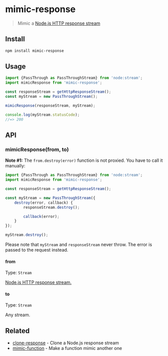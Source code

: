 # mimic-response

> Mimic a [Node.js HTTP response stream](https://nodejs.org/api/http.html#http_class_http_incomingmessage)

## Install

```sh
npm install mimic-response
```

## Usage

```js
import {PassThrough as PassThroughStream} from 'node:stream';
import mimicResponse from 'mimic-response';

const responseStream = getHttpResponseStream();
const myStream = new PassThroughStream();

mimicResponse(responseStream, myStream);

console.log(myStream.statusCode);
//=> 200
```

## API

### mimicResponse(from, to)

**Note #1:** The `from.destroy(error)` function is not proxied. You have to call it manually:

```js
import {PassThrough as PassThroughStream} from 'node:stream';
import mimicResponse from 'mimic-response';

const responseStream = getHttpResponseStream();

const myStream = new PassThroughStream({
	destroy(error, callback) {
		responseStream.destroy();

		callback(error);
	}
});

myStream.destroy();
```

Please note that `myStream` and `responseStream` never throw. The error is passed to the request instead.

#### from

Type: `Stream`

[Node.js HTTP response stream.](https://nodejs.org/api/http.html#http_class_http_incomingmessage)

#### to

Type: `Stream`

Any stream.

## Related

- [clone-response](https://github.com/lukechilds/clone-response) - Clone a Node.js response stream
- [mimic-function](https://github.com/sindresorhus/mimic-function) - Make a function mimic another one
